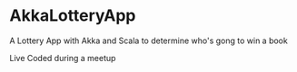 # AkkaLotteryApp

A Lottery App with Akka and Scala to determine who's gong to win a book

Live Coded during a meetup
